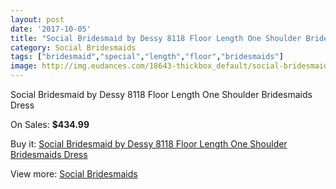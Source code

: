 ```yaml
---
layout: post
date: '2017-10-05'
title: "Social Bridesmaid by Dessy 8118 Floor Length One Shoulder Bridesmaids Dress"
category: Social Bridesmaids
tags: ["bridesmaid","special","length","floor","bridesmaids"]
image: http://img.eudances.com/18643-thickbox_default/social-bridesmaid-by-dessy-8118-floor-length-one-shoulder-bridesmaids-dress.jpg
---
```

Social Bridesmaid by Dessy 8118 Floor Length One Shoulder Bridesmaids Dress

On Sales: **$434.99**
<a href="https://www.eudances.com/en/social-bridesmaids/5538-social-bridesmaid-by-dessy-8118-floor-length-one-shoulder-bridesmaids-dress.html"><amp-img layout="responsive" width="600" height="600" src="//img.eudances.com/18643-thickbox_default/social-bridesmaid-by-dessy-8118-floor-length-one-shoulder-bridesmaids-dress.jpg" alt="Social Bridesmaid by Dessy 8118 Floor Length One Shoulder Bridesmaids Dress 0" /></a>
<a href="https://www.eudances.com/en/social-bridesmaids/5538-social-bridesmaid-by-dessy-8118-floor-length-one-shoulder-bridesmaids-dress.html"><amp-img layout="responsive" width="600" height="600" src="//img.eudances.com/18644-thickbox_default/social-bridesmaid-by-dessy-8118-floor-length-one-shoulder-bridesmaids-dress.jpg" alt="Social Bridesmaid by Dessy 8118 Floor Length One Shoulder Bridesmaids Dress 1" /></a>

Buy it: [Social Bridesmaid by Dessy 8118 Floor Length One Shoulder Bridesmaids Dress](https://www.eudances.com/en/social-bridesmaids/5538-social-bridesmaid-by-dessy-8118-floor-length-one-shoulder-bridesmaids-dress.html "Social Bridesmaid by Dessy 8118 Floor Length One Shoulder Bridesmaids Dress")

View more: [Social Bridesmaids](https://www.eudances.com/en/66-Social-Bridesmaids "Social Bridesmaids")